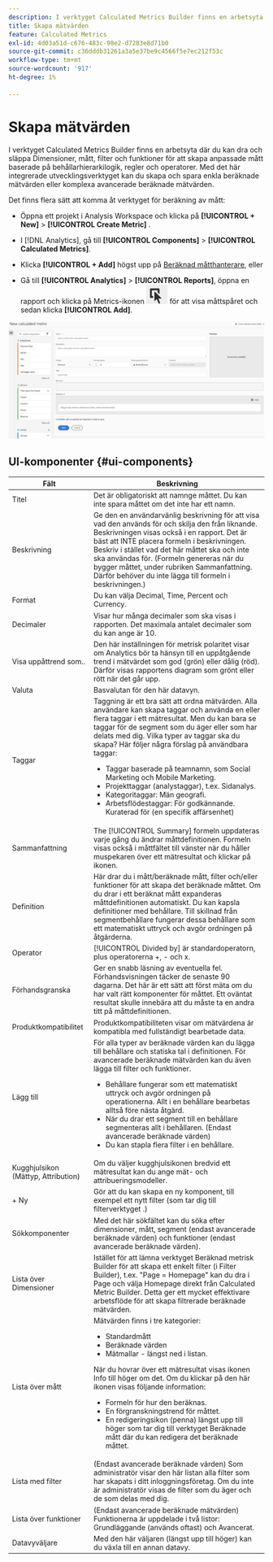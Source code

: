 ```yaml
---
description: I verktyget Calculated Metrics Builder finns en arbetsyta där du kan dra och släppa Dimensioner, mått, filter och funktioner för att skapa anpassade mått baserade på behållarhierarkilogik, regler och operatorer. Med det här integrerade utvecklingsverktyget kan du skapa och spara enkla beräknade mätvärden eller komplexa avancerade beräknade mätvärden.
title: Skapa mätvärden
feature: Calculated Metrics
exl-id: 4d03a51d-c676-483c-98e2-d7283e8d71b0
source-git-commit: c36dddb31261a3a5e37be9c4566f5e7ec212f53c
workflow-type: tm+mt
source-wordcount: '917'
ht-degree: 1%

---
```


# Skapa mätvärden

I verktyget Calculated Metrics Builder finns en arbetsyta där du kan dra och släppa Dimensioner, mått, filter och funktioner för att skapa anpassade mått baserade på behållarhierarkilogik, regler och operatorer. Med det här integrerade utvecklingsverktyget kan du skapa och spara enkla beräknade mätvärden eller komplexa avancerade beräknade mätvärden.

Det finns flera sätt att komma åt verktyget för beräkning av mått:

* Öppna ett projekt i Analysis Workspace och klicka på  **[!UICONTROL + New]** > **[!UICONTROL Create Metric]** .
* I [!DNL Analytics], gå till **[!UICONTROL Components]** > **[!UICONTROL Calculated Metrics]**.

* Klicka **[!UICONTROL + Add]** högst upp på [Beräknad måtthanterare](/help/components/calc-metrics/cm-workflow/cm-manager.md), eller

* Gå till **[!UICONTROL Analytics]** > **[!UICONTROL Reports]**, öppna en rapport och klicka på Metrics-ikonen  ![](assets/metrics_icon.png) för att visa måttspåret och sedan klicka **[!UICONTROL Add]**.

![](assets/cm_builder_ui.png)

## UI-komponenter {#ui-components}

| Fält | Beskrivning |
| --- | --- |
| Titel | Det är obligatoriskt att namnge måttet. Du kan inte spara måttet om det inte har ett namn. |
| Beskrivning | Ge den en användarvänlig beskrivning för att visa vad den används för och skilja den från liknande. Beskrivningen visas också i en rapport. Det är bäst att INTE placera formeln i beskrivningen. Beskriv i stället vad det här måttet ska och inte ska användas för. (Formeln genereras när du bygger måttet, under rubriken Sammanfattning. Därför behöver du inte lägga till formeln i beskrivningen.) |
| Format | Du kan välja Decimal, Time, Percent och Currency. |
| Decimaler | Visar hur många decimaler som ska visas i rapporten. Det maximala antalet decimaler som du kan ange är 10. |
| Visa uppåttrend som.. | Den här inställningen för metrisk polaritet visar om Analytics bör ta hänsyn till en uppåtgående trend i mätvärdet som god (grön) eller dålig (röd). Därför visas rapportens diagram som grönt eller rött när det går upp. |
| Valuta | Basvalutan för den här datavyn. |
| Taggar | Taggning är ett bra sätt att ordna mätvärden. Alla användare kan skapa taggar och använda en eller flera taggar i ett mätresultat. Men du kan bara se taggar för de segment som du äger eller som har delats med dig. Vilka typer av taggar ska du skapa? Här följer några förslag på användbara taggar:<ul><li>Taggar baserade på teamnamn, som Social Marketing och Mobile Marketing.</li><li>Projekttaggar (analystaggar), t.ex. Sidanalys.</li><li>Kategoritaggar: Män geografi.</li><li>Arbetsflödestaggar: För godkännande. Kuraterad för (en specifik affärsenhet)</li></ul> |
| Sammanfattning | The [!UICONTROL Summary] formeln uppdateras varje gång du ändrar måttdefinitionen. Formeln visas också i måttfältet till vänster när du håller muspekaren över ett mätresultat och klickar på ikonen. |
| Definition | Här drar du i mått/beräknade mått, filter och/eller funktioner för att skapa det beräknade måttet. Om du drar i ett beräknat mått expanderas måttdefinitionen automatiskt. Du kan kapsla definitioner med behållare. Till skillnad från segmentbehållare fungerar dessa behållare som ett matematiskt uttryck och avgör ordningen på åtgärderna. |
| Operator | [!UICONTROL Divided by] är standardoperatorn, plus operatorerna +, - och x. |
| Förhandsgranska | Ger en snabb läsning av eventuella fel. Förhandsvisningen täcker de senaste 90 dagarna. Det här är ett sätt att först mäta om du har valt rätt komponenter för måttet. Ett oväntat resultat skulle innebära att du måste ta en andra titt på måttdefinitionen. |
| Produktkompatibilitet | Produktkompatibiliteten visar om mätvärdena är kompatibla med fullständigt bearbetade data. |
| Lägg till | För alla typer av beräknade värden kan du lägga till behållare och statiska tal i definitionen. För avancerade beräknade mätvärden kan du även lägga till filter och funktioner.<ul><li>Behållare fungerar som ett matematiskt uttryck och avgör ordningen på operationerna. Allt i en behållare bearbetas alltså före nästa åtgärd.</li><li>När du drar ett segment till en behållare segmenteras allt i behållaren. (Endast avancerade beräknade värden)</li><li>Du kan stapla flera filter i en behållare.</li></ul> |
| Kugghjulsikon (Mättyp, Attribution) | Om du väljer kugghjulsikonen bredvid ett mätresultat kan du ange mät- och attribueringsmodeller. |
| + Ny | Gör att du kan skapa en ny komponent, till exempel ett nytt filter (som tar dig till filterverktyget .) |
| Sökkomponenter | Med det här sökfältet kan du söka efter dimensioner, mått, segment (endast avancerade beräknade värden) och funktioner (endast avancerade beräknade värden). |
| Lista över Dimensioner | Istället för att lämna verktyget Beräknad metrisk Builder för att skapa ett enkelt filter (i Filter Builder), t.ex. &quot;Page = Homepage&quot; kan du dra i Page och välja Homepage direkt från Calculated Metric Builder. Detta ger ett mycket effektivare arbetsflöde för att skapa filtrerade beräknade mätvärden. |
| Lista över mått | Mätvärden finns i tre kategorier:<ul><li>Standardmått</li><li>Beräknade värden</li><li>Mätmallar - längst ned i listan.</li></ul>När du hovrar över ett mätresultat visas ikonen Info till höger om det. Om du klickar på den här ikonen visas följande information:<ul><li>Formeln för hur den beräknas.</li><li>En förgranskningstrend för måttet.</li><li>En redigeringsikon (penna) längst upp till höger som tar dig till verktyget Beräknade mått där du kan redigera det beräknade måttet.</li></ul> |
| Lista med filter | (Endast avancerade beräknade värden) Som administratör visar den här listan alla filter som har skapats i ditt inloggningsföretag. Om du inte är administratör visas de filter som du äger och de som delas med dig. |
| Lista över funktioner | (Endast avancerade beräknade mätvärden) Funktionerna är uppdelade i två listor: Grundläggande (används oftast) och Avancerat. |
| Datavyväljare | Med den här väljaren (längst upp till höger) kan du växla till en annan datavy. |
